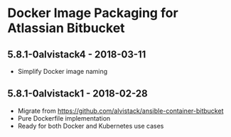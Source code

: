 Docker Image Packaging for Atlassian Bitbucket
==============================================

5.8.1-0alvistack4 - 2018-03-11
------------------------------

-   Simplify Docker image naming

5.8.1-0alvistack1 - 2018-02-28
------------------------------

-   Migrate from <https://github.com/alvistack/ansible-container-bitbucket>
-   Pure Dockerfile implementation
-   Ready for both Docker and Kubernetes use cases

